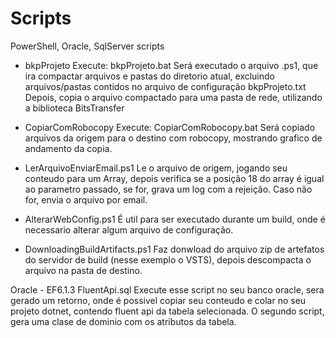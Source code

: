 # Scripts
PowerShell, Oracle, SqlServer scripts

- bkpProjeto
    Execute: bkpProjeto.bat 
             Será executado o arquivo .ps1, que ira compactar arquivos e pastas do diretorio atual, excluindo
             arquivos/pastas contidos no arquivo de configuração bkpProjeto.txt
             Depois, copia o arquivo compactado para uma pasta de rede, utilizando a biblioteca BitsTransfer

- CopiarComRobocopy
    Execute: CopiarComRobocopy.bat
             Será copiado arquivos da origem para o destino com robocopy, mostrando grafico de andamento da copia.

- LerArquivoEnviarEmail.ps1 
    Le o arquivo de origem, jogando seu conteudo para um Array, depois
    verifica se a posição 18 do array é igual ao parametro passado, se 
    for, grava um log com a rejeição.
    Caso não for, envia o arquivo por email.

- AlterarWebConfig.ps1
    É util para ser executado durante um build, onde é necessario alterar algum arquivo de configuração.

- DownloadingBuildArtifacts.ps1
    Faz donwload do arquivo zip de artefatos do servidor de build (nesse exemplo o VSTS), depois descompacta
    o arquivo na pasta de destino.

Oracle - EF6.1.3 FluentApi.sql
    Execute esse script no seu banco oracle, sera gerado um retorno, onde é possivel copiar seu conteudo e colar
    no seu projeto dotnet, contendo fluent api da tabela selecionada.
    O segundo script, gera uma clase de dominio com os atributos da tabela.

